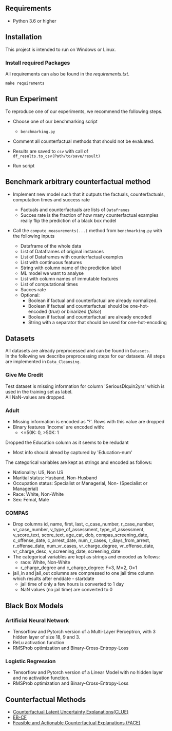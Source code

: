 ## Requirements
- Python 3.6 or higher  

## Installation
This project is intended to run on Windows or Linux.

### Install required Packages
All requirements can also be found in the *requirements.txt*.
````
make requirements
````

## Run Experiment
To reproduce one of our experiments, we recommend the following steps.
- Choose one of our benchmarking script
  - ``benchmarking.py`` 
  
- Comment all counterfactual methods that should not be evaluated.
- Results are saved to ``csv`` with call of ``df_results.to_csv(Path/to/save/result)``
- Run script

## Benchmark arbitrary counterfactual method
- Implement new model such that it outputs the factuals, counterfactuals, computation times and success rate
  - Factuals and counterfactuals are lists of ``Dataframes``
  - Succes rate is the fraction of how many counterfactual examples really flip the prediction of a black box model
  
- Call the ``compute_measurements(...)`` method from ``benchmarking.py`` with the following inputs
  - Dataframe of the whole data
  - List of Dataframes of original instances
  - List of Dataframes with counterfactual examples
  - List with continuous features
  - String with column name of the prediction label
  - ML model we want to analyse
  - List with column names of immutable features
  - List of computational times
  - Succes rate
  - Optional:
    - Boolean if factual and counterfactual are already normalized.
    - Boolean if factual and counterfactual should be one-hot-encoded (*true*) or binarized (*false*)
    - Boolean if factual and counterfactual are already encoded
    - String with a separator that should be used for one-hot-encoding

## Datasets
All datasets are already preprocessed and can be found in ``Datasets``.  
In the following we describe preprocessing steps for our datasets. All steps are implemented in ``Data_Cleansing``.

### Give Me Credit
Test dataset is missing information for column 'SeriousDlquin2yrs' which is used in the training set as label.  
All NaN-values are dropped. 

### Adult
- Missing information is encoded as '?'. Rows with this value are dropped
- Binary features 'income' are encoded with:
  - <=50K: 0, >50K: 1

Dropped the Education column as it seems to be redudant
- Most info should alread by captured by 'Education-num'

The categorical variables are kept as strings and encoded as follows:
- Nationality: US, Non US
- Maritial status: Husband, Non-Husband
- Occupation status: Specialist or Managerial, Non- (Specialist or Managerial)
- Race: White, Non-White
- Sex: Femal, Male

### COMPAS
- Drop columns id, name, first, last, c_case_number, r_case_number, vr_case_number, 
v_type_of_assessment, type_of_assessment, v_score_text, score_text, age_cat, dob, 
compas_screening_date, c_offense_date, c_arrest_date, num_r_cases, r_days_from_arrest,
r_offense_date, num_vr_cases, vr_charge_degree, vr_offense_date, vr_charge_desc, v_screening_date,
screening_date
- The categorical variables are kept as strings and encoded as follows:
  - race: White, Non-White
  - r_charge_degree and c_charge_degree: F=3, M=2, O=1
- jail_in and jail_out columns are compressed to one jail time column which results after enddate - startdate
  - jail time of only a few hours is converted to 1 day
  - NaN values (no jail time) are converted to 0


## Black Box Models
### Artificial Neural Network
- Tensorflow and Pytorch version of a Multi-Layer Perceptron, with 3 hidden layer of size 18, 9 and 3.
- ReLu activation function
- RMSProb optimization and Binary-Cross-Entropy-Loss
### Logistic Regression
- Tensorflow and Pytorch version of a Linear Model with no hidden layer and no activation function.
- RMSProb optimization and Binary-Cross-Entropy-Loss

## Counterfactual Methods
- [Counterfactual Latent Uncertainty Explanations(CLUE)](https://arxiv.org/pdf/2006.06848.pdf)
- [EB-CF](https://arxiv.org/pdf/1912.03277.pdf)
- [Feasible and Actionable Counterfactual Explanations (FACE)](https://arxiv.org/pdf/1909.09369.pdf)
